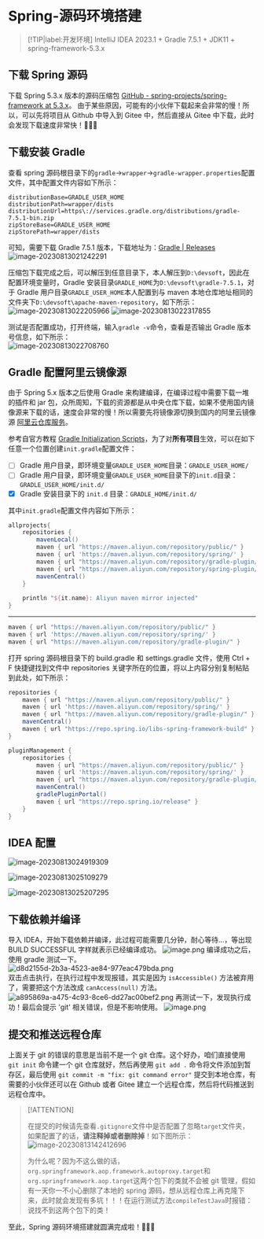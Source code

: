 # Spring-源码环境搭建

> [!TIP|label:开发环境]
> IntelliJ IDEA 2023.1 + Gradle 7.5.1 + JDK11 + spring-framework-5.3.x

## 下载 Spring 源码

下载 Spring 5.3.x 版本的源码压缩包 [GitHub - spring-projects/spring-framework at 5.3.x](https://github.com/spring-projects/spring-framework/tree/5.3.x)。
由于某些原因，可能有的小伙伴下载起来会非常的慢！所以，可以先将项目从 Github 中导入到 Gitee 中，然后直接从 Gitee 中下载，此时会发现下载速度非常快！🚀🚀🚀

## 下载安装 Gradle

查看 spring 源码根目录下的`gradle`->`wrapper`->`gradle-wrapper.properties`配置文件，其中配置文件内容如下所示：

```properties
distributionBase=GRADLE_USER_HOME
distributionPath=wrapper/dists
distributionUrl=https\://services.gradle.org/distributions/gradle-7.5.1-bin.zip
zipStoreBase=GRADLE_USER_HOME
zipStorePath=wrapper/dists
```

可知，需要下载 Gradle 7.5.1 版本，下载地址为：[Gradle | Releases](https://gradle.org/releases/)<br />![image-20230813021242291](https://fastly.jsdelivr.net/gh/xihuanxiaorang/img/202308130212358.png)

压缩包下载完成之后，可以解压到任意目录下，本人解压到`D:\devsoft`，因此在配置环境变量时，Gradle 安装目录`GRADLE_HOME`为`D:\devsoft\gradle-7.5.1`，对于 Gradle 用户目录`GRADLE_USER_HOME`本人配置到与 maven 本地仓库地址相同的文件夹下`D:\devsoft\apache-maven-repository`，如下所示：<br /><img src="https://fastly.jsdelivr.net/gh/xihuanxiaorang/img/202308130222020.png" alt="image-20230813022205966"  />           <img src="https://fastly.jsdelivr.net/gh/xihuanxiaorang/img/202308130223909.png" alt="image-20230813022317855"  />

测试是否配置成功，打开终端，输入`gradle -v`命令，查看是否输出 Gradle 版本号信息，如下所示：<br />![image-20230813022708760](https://fastly.jsdelivr.net/gh/xihuanxiaorang/img/202308130227806.png)

## Gradle 配置阿里云镜像源

由于 Spring 5.x 版本之后使用 Gradle 来构建编译，在编译过程中需要下载一堆的插件和 jar 包，众所周知，下载的资源都是从中央仓库下载，如果不使用国内镜像源来下载的话，速度会非常的慢！所以需要先将镜像源切换到国内的阿里云镜像源 [阿里云仓库服务](https://developer.aliyun.com/mvn/guide)。

参考自官方教程 [Gradle Initialization Scripts](https://docs.gradle.org/current/userguide/init_scripts.html)，为了对**所有项目**生效，可以在如下任意一个位置创建`init.gradle`配置文件：

* [ ] Gradle 用户目录，即环境变量`GRADLE_USER_HOME`目录：`GRADLE_USER_HOME/`
* [ ] Gradle 用户目录，即环境变量`GRADLE_USER_HOME`目录下的`init.d`目录：`GRADLE_USER_HOME/init.d/`
* [x] Gradle 安装目录下的 `init.d` 目录：`GRADLE_HOME/init.d/`

其中`init.gradle`配置文件内容如下所示：

```groovy
allprojects{
    repositories {
		mavenLocal()
        maven { url "https://maven.aliyun.com/repository/public/" }
		maven { url 'https://maven.aliyun.com/repository/spring/' }
		maven { url "https://maven.aliyun.com/repository/gradle-plugin/" }
		maven { url "https://maven.aliyun.com/repository/spring-plugin/" }
		mavenCentral()
    }
	
	println "${it.name}: Aliyun maven mirror injected"
}
```

---

```groovy
maven { url "https://maven.aliyun.com/repository/public/" }
maven { url 'https://maven.aliyun.com/repository/spring/' }
maven { url "https://maven.aliyun.com/repository/gradle-plugin/" }
```

打开 spring 源码根目录下的 build.gradle 和 settings.gradle 文件，使用 Ctrl + F 快捷键找到文件中 repositories 关键字所在的位置，将以上内容分别复制粘贴到此处，如下所示：

```groovy
repositories {
    maven { url "https://maven.aliyun.com/repository/public/" }
    maven { url 'https://maven.aliyun.com/repository/spring/' }
    maven { url "https://maven.aliyun.com/repository/gradle-plugin/" }
    mavenCentral()
    maven { url "https://repo.spring.io/libs-spring-framework-build" }
}
```

```groovy
pluginManagement {
    repositories {
        maven { url "https://maven.aliyun.com/repository/public/" }
        maven { url 'https://maven.aliyun.com/repository/spring/' }
        maven { url "https://maven.aliyun.com/repository/gradle-plugin/" }
        mavenCentral()
        gradlePluginPortal()
        maven { url "https://repo.spring.io/release" }
    }
}
```

## IDEA 配置

![image-20230813024919309](https://fastly.jsdelivr.net/gh/xihuanxiaorang/img/202308130249385.png)

![image-20230813025109279](https://fastly.jsdelivr.net/gh/xihuanxiaorang/img/202308130251347.png)

![image-20230813025207295](https://fastly.jsdelivr.net/gh/xihuanxiaorang/img/202308130252361.png)

## 下载依赖并编译

导入 IDEA，开始下载依赖并编译，此过程可能需要几分钟，耐心等待...，等出现 BUILD SUCCESSFUL 字样就表示已经编译成功。
![image.png](https://fastly.jsdelivr.net/gh/xihuanxiaorang/img/202307232233315.png)
编译成功之后，使用 gradle 测试一下。<br />
<img src="https://fastly.jsdelivr.net/gh/xihuanxiaorang/img/202307232233761.png" alt="d8d2155d-2b3a-4523-ae84-977eac479bda.png"  /> <br />
双击点击执行，在执行过程中发现报错，其实是因为 `isAccessible()` 方法被弃用了，需要把这个方法改成 `canAccess(null)` 方法。
![a895869a-a475-4c93-8ce6-dd27ac00bef2.png](https://fastly.jsdelivr.net/gh/xihuanxiaorang/img/202307232234632.png)
再测试一下，发现执行成功！最后会提示 'git' 相关错误，但是不影响使用。
![image.png](https://fastly.jsdelivr.net/gh/xihuanxiaorang/img/202307232234074.png)

## 提交和推送远程仓库

上面关于 git 的错误的意思是当前不是一个 git 仓库。这个好办，咱们直接使用 `git init` 命令建一个 git 仓库就好，然后再使用 `git add .` 命令将文件添加到暂存区，最后使用 `git commit -m "fix: git command error"` 提交到本地仓库，有需要的小伙伴还可以在 Github 或者 Gitee 建立一个远程仓库，然后将代码推送到远程仓库中。

> [!ATTENTION]
>
> 在提交的时候请先查看`.gitignore`文件中是否配置了忽略`target`文件夹，如果配置了的话，**请注释掉或者删除掉**！如下图所示：<br />![image-20230813142412696](https://fastly.jsdelivr.net/gh/xihuanxiaorang/img/202308131424793.png)
>
> 为什么呢？因为不这么做的话，`org.springframework.aop.framework.autoproxy.target`和`org.springframework.aop.target`这两个包下的类就不会被 git 管理，假如有一天你一不小心删除了本地的 spring 源码，想从远程仓库上再克隆下来，此时就会发现有多坑！！！在运行测试方法`compileTestJava`时报错：说找不到这两个包下的类！

至此，Spring 源码环境搭建就圆满完成啦！🎉🎉🎉

